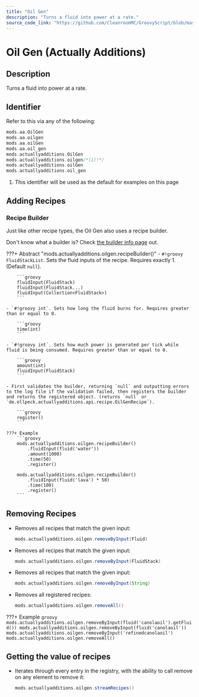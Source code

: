 ```yaml
---
title: "Oil Gen"
description: "Turns a fluid into power at a rate."
source_code_link: "https://github.com/CleanroomMC/GroovyScript/blob/master/src/main/java/com/cleanroommc/groovyscript/compat/mods/actuallyadditions/OilGen.java"
---
```


# Oil Gen (Actually Additions)

## Description

Turns a fluid into power at a rate.

## Identifier

Refer to this via any of the following:

```groovy hl_lines="6"
mods.aa.OilGen
mods.aa.oilgen
mods.aa.oilGen
mods.aa.oil_gen
mods.actuallyadditions.OilGen
mods.actuallyadditions.oilgen/*(1)!*/
mods.actuallyadditions.oilGen
mods.actuallyadditions.oil_gen
```

1. This identifier will be used as the default for examples on this page

## Adding Recipes

### Recipe Builder

Just like other recipe types, the Oil Gen also uses a recipe builder.

Don't know what a builder is? Check [the builder info page](../../../groovy/builder.md) out.

???+ Abstract "mods.actuallyadditions.oilgen.recipeBuilder()"
    - `#!groovy FluidStackList`. Sets the fluid inputs of the recipe. Requires exactly 1. (Default `null`).

        ```groovy
        fluidInput(FluidStack)
        fluidInput(FluidStack...)
        fluidInput(Collection<FluidStack>)
        ```

    - `#!groovy int`. Sets how long the fluid burns for. Requires greater than or equal to 0.

        ```groovy
        time(int)
        ```

    - `#!groovy int`. Sets how much power is generated per tick while fluid is being consumed. Requires greater than or equal to 0.

        ```groovy
        amount(int)
        fluidInput(FluidStack)
        ```

    - First validates the builder, returning `null` and outputting errors to the log file if the validation failed, then registers the builder and returns the registered object. (returns `null` or `de.ellpeck.actuallyadditions.api.recipe.OilGenRecipe`).

        ```groovy
        register()
        ```

    ???+ Example
        ```groovy
        mods.actuallyadditions.oilgen.recipeBuilder()
            .fluidInput(fluid('water'))
            .amount(1000)
            .time(50)
            .register()

        mods.actuallyadditions.oilgen.recipeBuilder()
            .fluidInput(fluid('lava') * 50)
            .time(100)
            .register()
        ```



## Removing Recipes

- Removes all recipes that match the given input:

    ```groovy
    mods.actuallyadditions.oilgen.removeByInput(Fluid)
    ```

- Removes all recipes that match the given input:

    ```groovy
    mods.actuallyadditions.oilgen.removeByInput(FluidStack)
    ```

- Removes all recipes that match the given input:

    ```groovy
    mods.actuallyadditions.oilgen.removeByInput(String)
    ```

- Removes all registered recipes:

    ```groovy
    mods.actuallyadditions.oilgen.removeAll()
    ```

???+ Example
    ```groovy
    mods.actuallyadditions.oilgen.removeByInput(fluid('canolaoil').getFluid())
    mods.actuallyadditions.oilgen.removeByInput(fluid('canolaoil'))
    mods.actuallyadditions.oilgen.removeByInput('refinedcanolaoil')
    mods.actuallyadditions.oilgen.removeAll()
    ```

## Getting the value of recipes

- Iterates through every entry in the registry, with the ability to call remove on any element to remove it:

    ```groovy
    mods.actuallyadditions.oilgen.streamRecipes()
    ```
